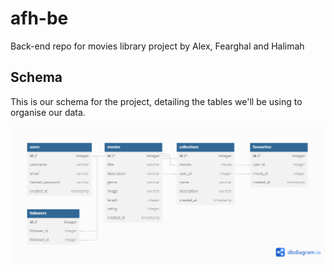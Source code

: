 # afh-be

Back-end repo for movies library project by Alex, Fearghal and Halimah

## Schema

This is our schema for the project, detailing the tables we'll be using to organise our data.

![Diagram containing Users, Movies, Collections, Favourites and Followers database schema](<assets/Movies Library Schema.png>)
